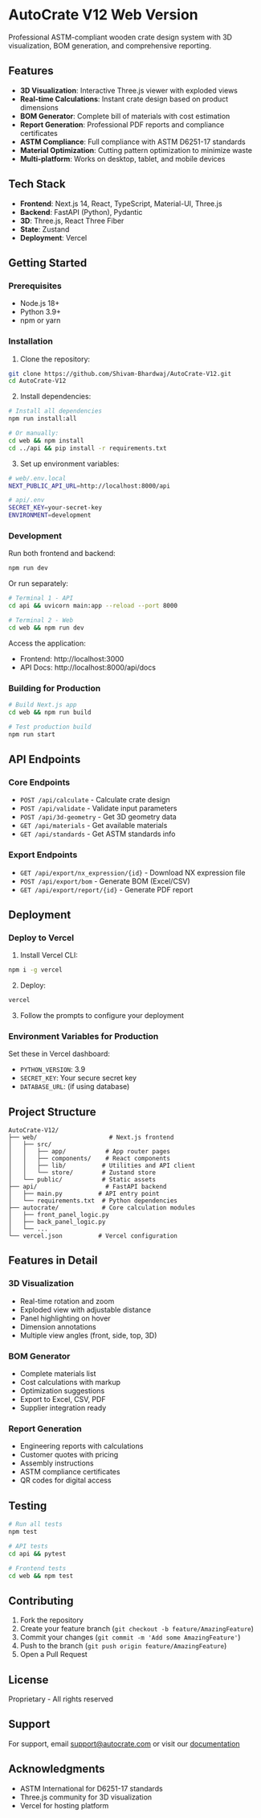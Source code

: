 # AutoCrate V12 Web Version

Professional ASTM-compliant wooden crate design system with 3D visualization, BOM generation, and comprehensive reporting.

## Features

- **3D Visualization**: Interactive Three.js viewer with exploded views
- **Real-time Calculations**: Instant crate design based on product dimensions
- **BOM Generator**: Complete bill of materials with cost estimation
- **Report Generation**: Professional PDF reports and compliance certificates
- **ASTM Compliance**: Full compliance with ASTM D6251-17 standards
- **Material Optimization**: Cutting pattern optimization to minimize waste
- **Multi-platform**: Works on desktop, tablet, and mobile devices

## Tech Stack

- **Frontend**: Next.js 14, React, TypeScript, Material-UI, Three.js
- **Backend**: FastAPI (Python), Pydantic
- **3D**: Three.js, React Three Fiber
- **State**: Zustand
- **Deployment**: Vercel

## Getting Started

### Prerequisites

- Node.js 18+
- Python 3.9+
- npm or yarn

### Installation

1. Clone the repository:
```bash
git clone https://github.com/Shivam-Bhardwaj/AutoCrate-V12.git
cd AutoCrate-V12
```

2. Install dependencies:
```bash
# Install all dependencies
npm run install:all

# Or manually:
cd web && npm install
cd ../api && pip install -r requirements.txt
```

3. Set up environment variables:
```bash
# web/.env.local
NEXT_PUBLIC_API_URL=http://localhost:8000/api

# api/.env
SECRET_KEY=your-secret-key
ENVIRONMENT=development
```

### Development

Run both frontend and backend:
```bash
npm run dev
```

Or run separately:
```bash
# Terminal 1 - API
cd api && uvicorn main:app --reload --port 8000

# Terminal 2 - Web
cd web && npm run dev
```

Access the application:
- Frontend: http://localhost:3000
- API Docs: http://localhost:8000/api/docs

### Building for Production

```bash
# Build Next.js app
cd web && npm run build

# Test production build
npm run start
```

## API Endpoints

### Core Endpoints

- `POST /api/calculate` - Calculate crate design
- `POST /api/validate` - Validate input parameters
- `POST /api/3d-geometry` - Get 3D geometry data
- `GET /api/materials` - Get available materials
- `GET /api/standards` - Get ASTM standards info

### Export Endpoints

- `GET /api/export/nx_expression/{id}` - Download NX expression file
- `POST /api/export/bom` - Generate BOM (Excel/CSV)
- `GET /api/export/report/{id}` - Generate PDF report

## Deployment

### Deploy to Vercel

1. Install Vercel CLI:
```bash
npm i -g vercel
```

2. Deploy:
```bash
vercel
```

3. Follow the prompts to configure your deployment

### Environment Variables for Production

Set these in Vercel dashboard:
- `PYTHON_VERSION`: 3.9
- `SECRET_KEY`: Your secure secret key
- `DATABASE_URL`: (if using database)

## Project Structure

```
AutoCrate-V12/
├── web/                    # Next.js frontend
│   ├── src/
│   │   ├── app/           # App router pages
│   │   ├── components/    # React components
│   │   ├── lib/          # Utilities and API client
│   │   └── store/        # Zustand store
│   └── public/           # Static assets
├── api/                   # FastAPI backend
│   ├── main.py          # API entry point
│   └── requirements.txt  # Python dependencies
├── autocrate/            # Core calculation modules
│   ├── front_panel_logic.py
│   ├── back_panel_logic.py
│   └── ...
└── vercel.json          # Vercel configuration
```

## Features in Detail

### 3D Visualization
- Real-time rotation and zoom
- Exploded view with adjustable distance
- Panel highlighting on hover
- Dimension annotations
- Multiple view angles (front, side, top, 3D)

### BOM Generator
- Complete materials list
- Cost calculations with markup
- Optimization suggestions
- Export to Excel, CSV, PDF
- Supplier integration ready

### Report Generation
- Engineering reports with calculations
- Customer quotes with pricing
- Assembly instructions
- ASTM compliance certificates
- QR codes for digital access

## Testing

```bash
# Run all tests
npm test

# API tests
cd api && pytest

# Frontend tests
cd web && npm test
```

## Contributing

1. Fork the repository
2. Create your feature branch (`git checkout -b feature/AmazingFeature`)
3. Commit your changes (`git commit -m 'Add some AmazingFeature'`)
4. Push to the branch (`git push origin feature/AmazingFeature`)
5. Open a Pull Request

## License

Proprietary - All rights reserved

## Support

For support, email support@autocrate.com or visit our [documentation](https://docs.autocrate.com)

## Acknowledgments

- ASTM International for D6251-17 standards
- Three.js community for 3D visualization
- Vercel for hosting platform